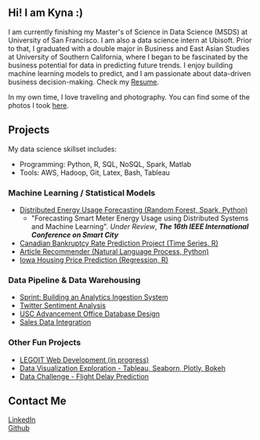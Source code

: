 <script async src="https://www.googletagmanager.com/gtag/js?id=UA-113914402-1"></script>
<script>
  window.dataLayer = window.dataLayer || [];
  function gtag(){dataLayer.push(arguments);}
  gtag('js', new Date());

  gtag('config', 'UA-113914402-1');
</script>

<title>
Kyna Ji
</title>

## Hi! I am Kyna :)
I am currently finishing my Master's of Science in Data Science (MSDS) at University of San Francisco. I am also a data science intern at Ubisoft. Prior to that, I graduated with a double major in Business and East Asian Studies at University of Southern California, where I began to be fascinated by the business potential for data in predicting future trends. I enjoy building machine learning models to predict, and I am passionate about data-driven business decision-making. Check my [Resume](https://drive.google.com/file/d/1pGKs9Y7ZbKjowV74A_S49X8WMTeQwRnh/view?usp=sharing).

In my own time, I love traveling and photography. You can find some of the photos I took [here](https://www.flickr.com/photos/128336669@N08/albums). 

## Projects
My data science skillset includes:
* Programming: Python, R, SQL, NoSQL, Spark, Matlab
* Tools: AWS, Hadoop, Git, Latex, Bash, Tableau
### Machine Learning / Statistical Models
* [Distributed Energy Usage Forecasting (Random Forest, Spark, Python)](https://github.com/feiran-kyna-ji/Smart-Meter)
  -  "Forecasting Smart Meter Energy Usage using Distributed Systems and Machine Learning". *Under Review*,  ***The 16th IEEE International Conference on Smart City***
* [Canadian Bankruptcy Rate Prediction Project (Time Series, R)](https://github.com/feiran-kyna-ji/canadian-bankruptcy-time-series)
* [Article Recommender (Natural Language Process, Python)](https://github.com/feiran-kyna-ji/article_recommender)
* [Iowa Housing Price Prediction (Regression, R)](https://github.com/feiran-kyna-ji/iowa_housing)

### Data Pipeline & Data Warehousing
* [Sprint: Building an Analytics Ingestion System](https://github.com/feiran-kyna-ji/sprint)
* [Twitter Sentiment Analysis](https://github.com/feiran-kyna-ji/twitter-sentiment/)
* [USC Advancement Office Database Design](https://github.com/feiran-kyna-ji/usc-database-design)
* [Sales Data Integration](https://feiran-kyna-ji.github.io/projects/sales_data)

### Other Fun Projects
* [LEGOIT Web Development (in progress)](https://msds698.github.io/group-assignment-2-legoit/)
* [Data Visualization Exploration - Tableau, Seaborn, Plotly, Bokeh](https://github.com/feiran-kyna-ji/data-visualization)
* [Data Challenge - Flight Delay Prediction](https://github.com/feiran-kyna-ji/data_challenge_flight_delay)

## Contact Me
[LinkedIn](https://www.linkedin.com/in/kyna-ji/)  
[Github](https://github.com/feiran-kyna-ji)
